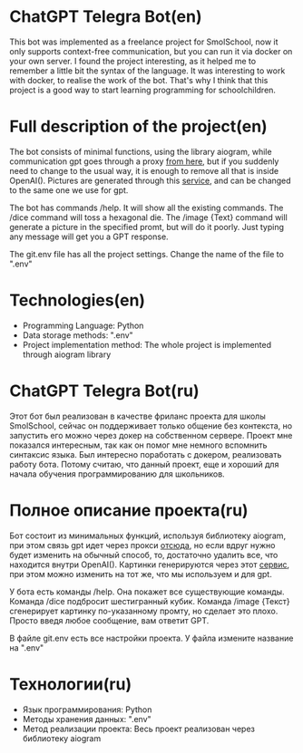 ChatGPT Telegra Bot(en)
=====================================================================================================================================================================

This bot was implemented as a freelance project for SmolSchool, now it only supports context-free communication, but you can run it via docker on your own server.
I found the project interesting, as it helped me to remember a little bit the syntax of the language. It was interesting to work with docker, to realise the work of the bot. That's why I think that this project is a good way to start learning programming for schoolchildren.


Full description of the project(en)
=====================================================================================================================================================================

The bot consists of minimal functions, using the library aiogram, while communication gpt goes through a proxy [from here](https://proxyapi.ru), but if you suddenly need to change to the usual way, it is enough to remove all that is inside OpenAI(). Pictures are generated through this [service](https://www.edenai.co/post/how-to-generate-images-from-text-with-python), and can be changed to the same one we use for gpt.

The bot has commands /help. It will show all the existing commands.
The /dice command will toss a hexagonal die.
The /image {Text} command will generate a picture in the specified promt, but will do it poorly.
Just typing any message will get you a GPT response.

The git.env file has all the project settings. Change the name of the file to ".env"


Technologies(en)
=====================================================================================================================================================================

- Programming Language: Python
- Data storage methods: ".env"
- Project implementation method: The whole project is implemented through aiogram library








ChatGPT Telegra Bot(ru)
=====================================================================================================================================================================

Этот бот был реализован в качестве фриланс проекта для школы SmolSchool, сейчас он поддерживает только общение без контекста, но запустить его можно через докер на собственном сервере.
Проект мне показался интересным, так как он помог мне немного вспомнить синтаксис языка. Был интересно поработать с докером, реализовать работу бота. Потому считаю, что данный проект, еще и хороший для начала обучения программированию для школьников.


Полное описание проекта(ru)
=====================================================================================================================================================================

Бот состоит из минимальных функций, используя библиотеку aiogram, при этом связь gpt идет через прокси [отсюда](https://proxyapi.ru), но если вдруг нужно будет изменить на обычный способ, то, достаточно удалить все, что находится внутри OpenAI(). Картинки генерируются через этот [сервис](https://www.edenai.co/post/how-to-generate-images-from-text-with-python), при этом можно изменить на тот же, что мы используем и для gpt.

У бота есть команды /help. Она покажет все существующие команды.
Команда /dice подбросит шестигранный кубик.
Команда /image {Текст} сгенерирует картинку по-указанному промту, но сделает это плохо.
Просто введя любое сообщение, вам ответит GPT.

В файле git.env есть все настройки проекта. У файла измените название на ".env"


Технологии(ru)
=====================================================================================================================================================================

- Язык программирования: Python
- Методы хранения данных: ".env"
- Метод реализации проекта: Весь проект реализован через библиотеку aiogram








